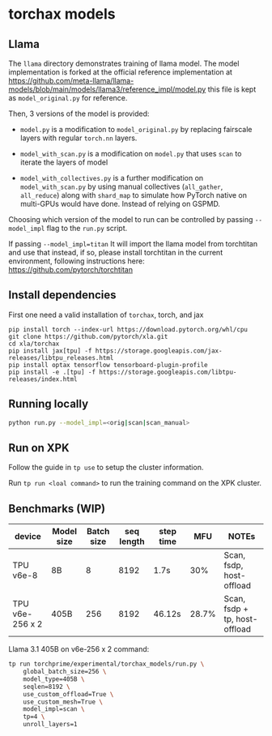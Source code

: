 # torchax models

## Llama

The `llama` directory demonstrates training of llama model. The model
implementation is forked at the official reference implementation at
https://github.com/meta-llama/llama-models/blob/main/models/llama3/reference_impl/model.py
this file is kept as `model_original.py` for reference.

Then, 3 versions of the model is provided: 

* `model.py` is a modification to `model_original.py` by replacing fairscale layers
with regular `torch.nn` layers.

* `model_with_scan.py` is a modification on `model.py` that uses `scan` to iterate
  the layers of model

* `model_with_collectives.py` is a further modification on `model_with_scan.py` by
  using manual collectives (`all_gather`, `all_reduce`) along with `shard_map` to simulate
  how PyTorch native on multi-GPUs would have done. Instead of relying on GSPMD.

Choosing which version of the model to run can be controlled by passing
`--model_impl` flag to the `run.py` script.

If passing `--model_impl=titan` It will import the llama model from torchtitan 
and use that instead, if so, please install torchtitan in the current environment,
following instructions here: https://github.com/pytorch/torchtitan


## Install dependencies

First one need a valid installation of `torchax`, torch, and jax

```
pip install torch --index-url https://download.pytorch.org/whl/cpu
git clone https://github.com/pytorch/xla.git
cd xla/torchax
pip install jax[tpu] -f https://storage.googleapis.com/jax-releases/libtpu_releases.html
pip install optax tensorflow tensorboard-plugin-profile
pip install -e .[tpu] -f https://storage.googleapis.com/libtpu-releases/index.html
```

## Running locally

```bash
python run.py --model_impl=<orig|scan|scan_manual>
```

## Run on XPK

Follow the guide in `tp use` to setup the cluster information.

Run `tp run <loal command>` to run the training command on the XPK cluster.

## Benchmarks (WIP)

|device| Model size | Batch size | seq length | step time | MFU | NOTEs|
|-------| ----- | ----- | ----- | ----- | ----- | ---|
|TPU v6e-8| 8B |        8 |      8192 | 1.7s | 30% | Scan, fsdp, host-offload|
|TPU v6e-256 x 2| 405B | 256 | 8192 | 46.12s | 28.7% | Scan, fsdp + tp, host-offload|

<!-- TODO: support specifying different XLA flags -->

Llama 3.1 405B on v6e-256 x 2 command:

```sh
tp run torchprime/experimental/torchax_models/run.py \
    global_batch_size=256 \
    model_type=405B \
    seqlen=8192 \
    use_custom_offload=True \
    use_custom_mesh=True \
    model_impl=scan \
    tp=4 \
    unroll_layers=1
```
